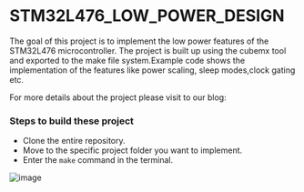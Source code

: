# STM32L476_LOW_POWER_DESIGN

The goal of this project is to implement the low power features of the STM32L476 microcontroller. The project is built up using the cubemx tool and exported to the make file system.Example code shows the implementation of the features like power scaling, sleep modes,clock gating etc.

For more details about the project please visit to our blog:

### Steps to build these project
* Clone the entire repository.
* Move to the specific project folder you want to implement.
* Enter the ```make``` command in the terminal.


![image](https://user-images.githubusercontent.com/42150715/221431363-48bf0c17-b1f6-4870-be3a-0334437a82da.png)
